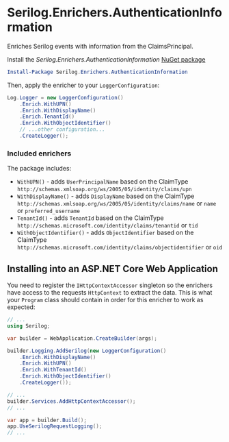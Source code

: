 # Serilog.Enrichers.AuthenticationInformation

Enriches Serilog events with information from the ClaimsPrincipal.

Install the _Serilog.Enrichers.AuthenticationInformation_ [NuGet package](https://www.example.com/)

```powershell
Install-Package Serilog.Enrichers.AuthenticationInformation
```

Then, apply the enricher to your `LoggerConfiguration`:

```csharp
Log.Logger = new LoggerConfiguration()
    .Enrich.WithUPN()
    .Enrich.WithDisplayName()
    .Enrich.TenantId()
    .Enrich.WithObjectIdentifier()
    // ...other configuration...
    .CreateLogger();
```


### Included enrichers

The package includes:

 * `WithUPN()` - adds `UserPrincipalName` based on the ClaimType `http://schemas.xmlsoap.org/ws/2005/05/identity/claims/upn`
 * `WithDisplayName()` - adds `DisplayName` based on the ClaimType `http://schemas.xmlsoap.org/ws/2005/05/identity/claims/name` or `name` or `preferred_username`
 * `TenantId()` - adds `TenantId` based on the ClaimType `http://schemas.microsoft.com/identity/claims/tenantid` or `tid` 
 * `WithObjectIdentifier()` - adds `ObjectIdentifier` based on the ClaimType `http://schemas.microsoft.com/identity/claims/objectidentifier` or `oid`

## Installing into an ASP.NET Core Web Application
You need to register the `IHttpContextAccessor` singleton so the enrichers have access to the requests `HttpContext` to extract the data.
This is what your `Program` class should contain in order for this enricher to work as expected:

```cs
// ...
using Serilog;

var builder = WebApplication.CreateBuilder(args);

builder.Logging.AddSerilog(new LoggerConfiguration()
    .Enrich.WithDisplayName()
    .Enrich.WithUPN()
    .Enrich.WithTenantId()
    .Enrich.WithObjectIdentifier()
    .CreateLogger());

// ...
builder.Services.AddHttpContextAccessor();
// ...

var app = builder.Build();
app.UseSerilogRequestLogging();
// ...

```